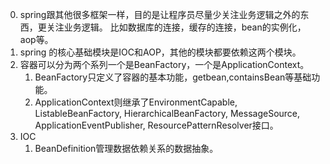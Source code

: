 0. spring跟其他很多框架一样，目的是让程序员尽量少关注业务逻辑之外的东西，更关注业务逻辑。  比如数据库的连接，缓存的连接，bean的实例化，aop等。  
1. spring 的核心基础模块是IOC和AOP，其他的模块都要依赖这两个模块。
2. 容器可以分为两个系列一个是BeanFactory，一个是ApplicationContext。
    1. BeanFactory只定义了容器的基本功能，getbean,containsBean等基础功能。
    2. ApplicationContext则继承了EnvironmentCapable, ListableBeanFactory, HierarchicalBeanFactory,
        MessageSource, ApplicationEventPublisher, ResourcePatternResolver接口。
3. IOC
    1. BeanDefinition管理数据依赖关系的数据抽象。
